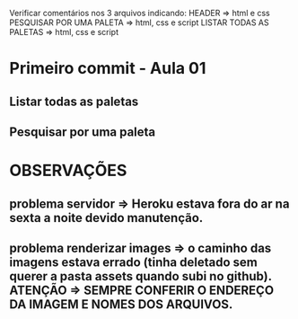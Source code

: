 
Verificar comentários nos 3 arquivos indicando:
    HEADER => html e css
    PESQUISAR POR UMA PALETA => html, css e script 
    LISTAR TODAS AS PALETAS => html, css e script

# Primeiro commit - Aula 01
## Listar todas as paletas 
## Pesquisar por uma paleta 

# OBSERVAÇÕES 
## problema servidor => Heroku estava fora do ar na sexta a noite devido manutenção. 
## problema renderizar images => o caminho das imagens estava errado (tinha deletado sem querer a pasta assets quando subi no github). ATENÇÃO => SEMPRE CONFERIR O ENDEREÇO DA IMAGEM E NOMES DOS ARQUIVOS. 
